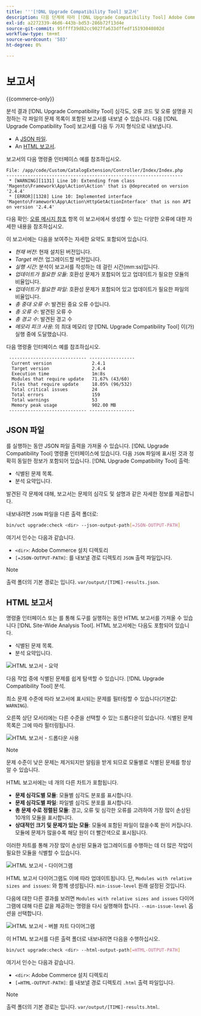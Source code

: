 ```yaml
---
title: '''[!DNL Upgrade Compatibility Tool] 보고서'
description: 다음 단계에 따라 [!DNL Upgrade Compatibility Tool] Adobe Commerce 프로젝트에서.
exl-id: a2272339-46d6-443b-bd53-286b72f13d4e
source-git-commit: 95ffff39d82cc9027fa633dffedf15193040802d
workflow-type: tm+mt
source-wordcount: '583'
ht-degree: 0%

---
```


# 보고서

{{commerce-only}}

분석 결과 [!DNL Upgrade Compatibility Tool] 심각도, 오류 코드 및 오류 설명을 지정하는 각 파일의 문제 목록이 포함된 보고서를 내보낼 수 있습니다. 다음 [!DNL Upgrade Compatibility Tool] 보고서를 다음 두 가지 형식으로 내보냅니다.

- A [JSON 파일](reports.md#json-file).
- An [HTML 보고서](reports.md#html-report).

보고서의 다음 명령줄 인터페이스 예를 참조하십시오.

```terminal
File: /app/code/Custom/CatalogExtension/Controller/Index/Index.php
------------------------------------------------------------------
 * [WARNING][1131] Line 10: Extending from class 'Magento\Framework\App\Action\Action' that is @deprecated on version '2.4.4'
 * [ERROR][1328] Line 10: Implemented interface 'Magento\Framework\App\Action\HttpGetActionInterface' that is non API on version '2.4.4'
```

다음 확인: [오류 메시지 참조](../upgrade-compatibility-tool/error-messages.md) 항목 이 보고서에서 생성할 수 있는 다양한 오류에 대한 자세한 내용을 참조하십시오.

이 보고서에는 다음을 보여주는 자세한 요약도 포함되어 있습니다.

- *현재 버전*: 현재 설치된 버전입니다.
- *Target 버전*: 업그레이드할 버전입니다.
- *실행 시간*: 분석이 보고서를 작성하는 데 걸린 시간(mm:ss)입니다.
- *업데이트가 필요한 모듈*: 호환성 문제가 포함되어 있고 업데이트가 필요한 모듈의 비율입니다.
- *업데이트가 필요한 파일*: 호환성 문제가 포함되어 있고 업데이트가 필요한 파일의 비율입니다.
- *총 중대 오류 수*: 발견된 중요 오류 수입니다.
- *총 오류 수*: 발견된 오류 수
- *총 경고 수*: 발견된 경고 수
- *메모리 피크 사용*: 의 최대 메모리 양 [!DNL Upgrade Compatibility Tool] 이(가) 실행 중에 도달했습니다.

다음 명령줄 인터페이스 예를 참조하십시오.

```terminal
 ----------------------------- ----------------- 
  Current version               2.4.1            
  Target version                2.4.4            
  Execution time                1m:8s            
  Modules that require update   71.67% (43/60)   
  Files that require update     18.05% (96/532)  
  Total critical issues         24               
  Total errors                  159              
  Total warnings                53               
  Memory peak usage             902.00 MB        
 ----------------------------- ----------------- 
```

## JSON 파일

를 실행하는 동안 JSON 파일 출력을 가져올 수 있습니다. [!DNL Upgrade Compatibility Tool] 명령줄 인터페이스에 있습니다. 다음 `JSON` 파일에 표시된 것과 정확히 동일한 정보가 포함되어 있습니다. [!DNL Upgrade Compatibility Tool] 출력:

- 식별된 문제 목록.
- 분석 요약입니다.

발견된 각 문제에 대해, 보고서는 문제의 심각도 및 설명과 같은 자세한 정보를 제공합니다.

내보내려면 `JSON` 파일을 다른 출력 폴더로:

```bash
bin/uct upgrade:check <dir> --json-output-path[=JSON-OUTPUT-PATH]
```

여기서 인수는 다음과 같습니다.

- `<dir>`: Adobe Commerce 설치 디렉토리
- `[=JSON-OUTPUT-PATH]`: 를 내보낼 경로 디렉토리 `JSON` 출력 파일입니다.

>[!NOTE]
>
> 출력 폴더의 기본 경로는 입니다. `var/output/[TIME]-results.json`.

## HTML 보고서

명령줄 인터페이스 또는 를 통해 도구를 실행하는 동안 HTML 보고서를 가져올 수 있습니다 [!DNL Site-Wide Analysis Tool]. HTML 보고서에는 다음도 포함되어 있습니다.

- 식별된 문제 목록.
- 분석 요약입니다.

![HTML 보고서 - 요약](../../assets/upgrade-guide/uct-html-summary.png)

다음 작업 중에 식별된 문제를 쉽게 탐색할 수 있습니다. [!DNL Upgrade Compatibility Tool] 분석.

최소 문제 수준에 따라 보고서에 표시되는 문제를 필터링할 수 있습니다(기본값: `WARNING`).

오른쪽 상단 모서리에는 다른 수준을 선택할 수 있는 드롭다운이 있습니다. 식별된 문제 목록은 그에 따라 필터링됩니다.

![HTML 보고서 - 드롭다운 사용](../../assets/upgrade-guide/uct-html-filtered-issues-list.png)

>[!NOTE]
>
> 문제 수준이 낮은 문제는 제거되지만 알림을 받게 되므로 모듈별로 식별된 문제를 항상 알 수 있습니다.

HTML 보고서에는 네 개의 다른 차트가 포함됩니다.

- **문제 심각도별 모듈**: 모듈별 심각도 분포를 표시합니다.
- **문제 심각도별 파일**: 파일별 심각도 분포를 표시합니다.
- **총 문제 수로 정렬된 모듈**: 경고, 오류 및 심각한 오류를 고려하여 가장 많이 손상된 10개의 모듈을 표시합니다.
- **상대적인 크기 및 문제가 있는 모듈**: 모듈에 포함된 파일이 많을수록 원이 커집니다. 모듈에 문제가 많을수록 해당 원이 더 빨간색으로 표시됩니다.

이러한 차트를 통해 가장 많이 손상된 모듈과 업그레이드를 수행하는 데 더 많은 작업이 필요한 모듈을 식별할 수 있습니다.

![HTML 보고서 - 다이어그램](../../assets/upgrade-guide/uct-html-diagrams.png)

HTML 보고서 다이어그램도 이에 따라 업데이트됩니다. 단, `Modules with relative sizes and issues`: 와 함께 생성됩니다. `min-issue-level` 원래 설정된 것입니다.

다음에 대한 다른 결과를 보려면 `Modules with relative sizes and issues` 다이어그램에 대해 다른 값을 제공하는 명령을 다시 실행해야 합니다. `--min-issue-level` 옵션을 선택합니다.

![HTML 보고서 - 버블 차트 다이어그램](../../assets/upgrade-guide/uct-html-filtered-diagrams.png)

이 HTML 보고서를 다른 출력 폴더로 내보내려면 다음을 수행하십시오.

```bash
bin/uct upgrade:check <dir> --html-output-path[=HTML-OUTPUT-PATH]
```

여기서 인수는 다음과 같습니다.

- `<dir>`: Adobe Commerce 설치 디렉토리
- `[=HTML-OUTPUT-PATH]`: 를 내보낼 경로 디렉토리 `.html` 출력 파일입니다.

>[!NOTE]
>
> 출력 폴더의 기본 경로는 입니다. `var/output/[TIME]-results.html`.
